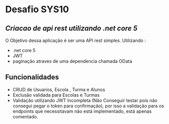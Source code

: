 # Desafio SYS10 
## _Criacao de api rest utilizando .net core 5_



O Objetivo dessa aplicação é ser uma API rest simples. Utilizando :

- .net core 5
- JWT
- paginação atraves de uma dependencia chamada OData

## Funcionalidades

- CRUD de Usuarios, Escola , Turma e Alunos
- Exclusão validada para Escolas e Turmas
- Validação utilizando JWT Incompleta (Não Conseguir testar pois não consegui pegar o token para confirmação),
 por isso a validação para os endpoints que necessitavam não está implementado, está apenas comentado.




